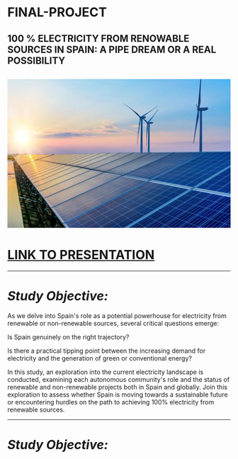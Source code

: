 # FINAL-PROJECT
## 100 % ELECTRICITY FROM RENOWABLE SOURCES IN SPAIN: A PIPE DREAM OR A REAL POSSIBILITY

![placa solar](images\image1.jpeg)
---
# [LINK TO PRESENTATION](https://public.tableau.com/app/profile/patricia.saez/viz/ELECTRICITYDEMANDGENERATIONINSPAIN/introduction?publish=yes)
---
# *Study Objective:*

As we delve into Spain's role as a potential powerhouse for electricity from renewable or non-renewable sources, several critical questions emerge:

Is Spain genuinely on the right trajectory?

Is there a practical tipping point between the increasing demand for electricity and the generation of green or conventional energy?

In this  study, an exploration into the current electricity landscape is conducted, examining each autonomous community's role and the status of renewable and non-renewable projects both in Spain and globally. Join this exploration to assess whether Spain is moving towards a sustainable future or encountering hurdles on the path to achieving 100% electricity from renewable sources.

---
# *Study Objective:*